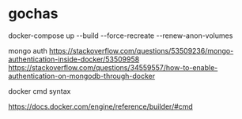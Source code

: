 
# gochas


docker-compose up --build --force-recreate --renew-anon-volumes


mongo auth
https://stackoverflow.com/questions/53509236/mongo-authentication-inside-docker/53509958
https://stackoverflow.com/questions/34559557/how-to-enable-authentication-on-mongodb-through-docker


docker cmd syntax

https://docs.docker.com/engine/reference/builder/#cmd
